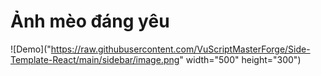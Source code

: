 # Ảnh mèo đáng yêu

![Demo]("https://raw.githubusercontent.com/VuScriptMasterForge/Side-Template-React/main/sidebar/image.png" width="500" height="300")
